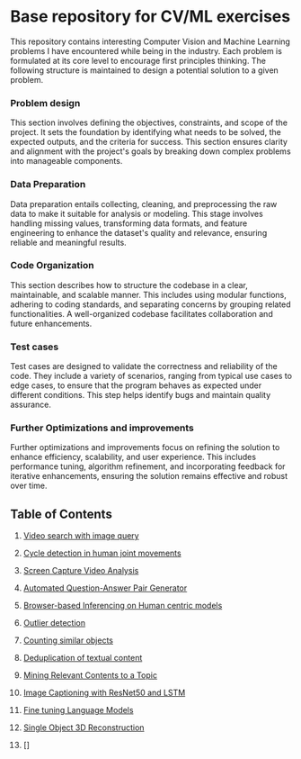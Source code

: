 # Base repository for CV/ML exercises
This repository contains interesting Computer Vision and Machine Learning problems I have encountered while being in the industry.
Each problem is formulated at its core level to encourage first principles thinking. The following structure is maintained to design 
a potential solution to a given problem.

### Problem design  
This section involves defining the objectives, constraints, and scope of the project. It sets the foundation by identifying 
what needs to be solved, the expected outputs, and the criteria for success. This section ensures clarity and alignment 
with the project's goals by breaking down complex problems into manageable components.

### Data Preparation  
Data preparation entails collecting, cleaning, and preprocessing the raw data to make it suitable for analysis or modeling. 
This stage involves handling missing values, transforming data formats, and feature engineering to enhance the dataset's 
quality and relevance, ensuring reliable and meaningful results.

### Code Organization  
This section describes how to  structure the codebase in a clear, maintainable, and scalable manner. This includes using modular 
functions, adhering to coding standards, and separating concerns by grouping related functionalities. A well-organized codebase 
facilitates collaboration and future enhancements.

### Test cases  
Test cases are designed to validate the correctness and reliability of the code. They include a variety of scenarios, ranging 
from typical use cases to edge cases, to ensure that the program behaves as expected under different conditions. This step 
helps identify bugs and maintain quality assurance.

### Further Optimizations and improvements  
Further optimizations and improvements focus on refining the solution to enhance efficiency, scalability, and user experience. 
This includes performance tuning, algorithm refinement, and incorporating feedback for iterative enhancements, ensuring the 
solution remains effective and robust over time.


## Table of Contents

01. [Video search with image query](./ex01/README.md)

02. [Cycle detection in human joint movements](./ex02/README.md)

03. [Screen Capture Video Analysis](./ex03/README.md)

04. [Automated Question-Answer Pair Generator](./ex04/README.md)

05. [Browser-based Inferencing on Human centric models](./ex05/README.md)

06. [Outlier detection](./ex06/README.md)

07. [Counting similar objects](./ex07/README.md)

08. [Deduplication of textual content](./ex08/README.md) 

09. [Mining Relevant Contents to a Topic](./ex09/README.md) 

10. [Image Captioning with ResNet50 and LSTM](./ex10/README.md) 

11. [Fine tuning Language Models](./ex11/README.md) 

12. [Single Object 3D Reconstruction](./ex12/README.md)

13. []